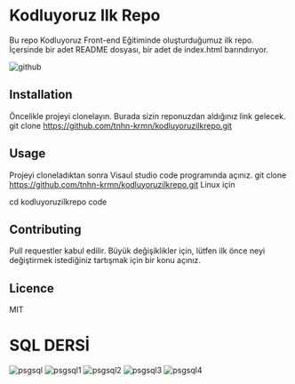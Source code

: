# Kodluyoruz Ilk Repo 
Bu repo Kodluyoruz  Front-end Eğitiminde oluşturduğumuz ilk repo. İçersinde bir adet 
README dosyası, bir adet de index.html barındırıyor.

![github](https://user-images.githubusercontent.com/75361048/144909000-f9264439-e02c-4206-9bc0-4f781c9e96bb.png)


## Installation
Öncelikle projeyi  clonelayın. Burada sizin reponuzdan aldığınız link gelecek.
git clone https://github.com/tnhn-krmn/kodluyoruzilkrepo.git

## Usage
Projeyi cloneladıktan sonra Visaul studio code programında açınız.
git clone https://github.com/tnhn-krmn/kodluyoruzilkrepo.git
Linux için

cd kodluyoruzilkrepo
code

## Contributing
Pull requestler kabul edilir. Büyük değişiklikler için, lütfen ilk önce neyi değiştirmek 
istediğiniz tartışmak için bir konu açınız.

## Licence
MIT 


# SQL DERSİ
![psgsql](https://user-images.githubusercontent.com/75361048/145451096-f827e4c4-d12c-4bcb-ac08-67e7a4bc9cb5.png)
![psgsql1](https://user-images.githubusercontent.com/75361048/145451101-38f4fb2d-431d-4d10-9952-31b06bdeadd7.png)
![psgsql2](https://user-images.githubusercontent.com/75361048/145451103-7cabd025-ed7a-473e-bdf4-96d9a7077461.png)
![psgsql3](https://user-images.githubusercontent.com/75361048/145451107-32a16399-7eab-49b4-80cf-58d7fb8bec3e.png)
![psgsql4](https://user-images.githubusercontent.com/75361048/145451111-39885a01-02b0-4c90-99ac-d8f32c631137.png)




